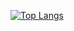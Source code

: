<!--![GitHub stats](https://github-readme-stats.vercel.app/api?username=acexy&count_private=true&show_icons=true&theme=buefy)-->

[![Top Langs](https://github-readme-stats.vercel.app/api/top-langs/?username=acexy&exclude_repo=github-readme-stats,anuraghazra.github.io)](https://github.com/anuraghazra/github-readme-stats)

